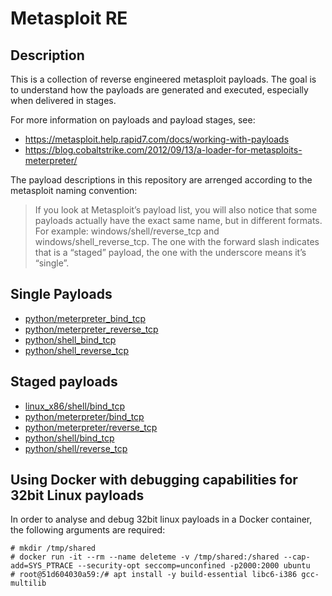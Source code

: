 # Metasploit RE

## Description
This is a collection of reverse engineered metasploit payloads. The goal is
to understand how the payloads are generated and executed, especially when
delivered in stages.

For more information on payloads and payload stages, see:
 * https://metasploit.help.rapid7.com/docs/working-with-payloads
 * https://blog.cobaltstrike.com/2012/09/13/a-loader-for-metasploits-meterpreter/

The payload descriptions in this repository are arrenged according to the
metasploit naming convention:

> If you look at Metasploit’s payload list, you will also notice that some
> payloads actually have the exact same name, but in different formats. For
> example: windows/shell/reverse_tcp and windows/shell_reverse_tcp. The one with
> the forward slash indicates that is a “staged” payload, the one with the
> underscore means it’s “single”.

## Single Payloads
 * [python/meterpreter_bind_tcp](../blob/master/python/meterpreter_bind_tcp)
 * [python/meterpreter_reverse_tcp](../blob/master/python/meterpreter_reverse_tcp)
 * [python/shell_bind_tcp](../blob/master/python/shell_bind_tcp)
 * [python/shell_reverse_tcp](../blob/master/python/shell_reverse_tcp)

## Staged payloads
 * [linux_x86/shell/bind_tcp](../blob/master/linux_x86/shell/bind_tcp)
 * [python/meterpreter/bind_tcp](../blob/master/python/meterpreter/bind_tcp)
 * [python/meterpreter/reverse_tcp](../blob/master/python/meterpreter/reverse_tcp)
 * [python/shell/bind_tcp](../blob/master/python/shell/bind_tcp)
 * [python/shell/reverse_tcp](../blob/master/python/shell/reverse_tcp)

## Using Docker with debugging capabilities for 32bit Linux payloads

In order to analyse and debug 32bit linux payloads in a Docker container, the
following arguments are required:

```
# mkdir /tmp/shared
# docker run -it --rm --name deleteme -v /tmp/shared:/shared --cap-add=SYS_PTRACE --security-opt seccomp=unconfined -p2000:2000 ubuntu
# root@51d604030a59:/# apt install -y build-essential libc6-i386 gcc-multilib
```
